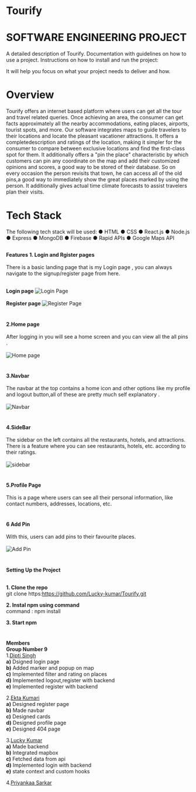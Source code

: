 # Tourify
# SOFTWARE ENGINEERING PROJECT
A detailed description of Tourify.
Documentation with guidelines on how to use a project. 
Instructions on how to install and run the project:

It will help you focus on what your project needs to deliver and how.

# Overview
Tourify offers an internet based platform where users can get all the tour and travel related queries. Once achieving an area, the consumer can get facts approximately all the nearby accommodations, eating places, airports, tourist spots, and more. Our software integrates maps to guide travelers to their locations and locate the pleasant vacationer attractions. It offers a completedescription and ratings of the location, making it simpler for the consumer to compare between exclusive locations and find the first-class spot for them. It additionally offers a "pin the place" characteristic by which customers can pin any coordinate on the map and add their customized opinions and scores, a good way to be stored of their database. So on every occasion the person revisits that town, he can access all of the old pins,a good way to immediately show the great places marked by using the person. It additionally gives actual time climate forecasts to assist travelers plan their visits.


# Tech Stack 
The following tech stack will be used:
● HTML
● CSS
● React.js
● Node.js
● Express
● MongoDB
● Firebase
● Rapid APIs
● Google Maps API

##
**Features** 
**1. Login and Rgister pages**<br><br>
There is a basic landing page that is my Login page , you can always navigate to the signup/register page from here.<br><br>

**Login page**
![Login Page](https://user-images.githubusercontent.com/82212464/201488711-ac334100-8be3-4434-b2d9-979a27e242d8.jpeg) <br><br>
**Register page**
![Register Page](https://user-images.githubusercontent.com/82212464/201488788-00e129cf-c46d-4438-90c4-eb6a8025e224.jpeg)

#
**2.Home page** <br><br>
After logging in you will see a home screen and you can view all the all pins .<br><br>
![Home page](https://user-images.githubusercontent.com/78373491/201491488-71242c50-2603-4224-b211-7a323b61ddb9.png)

#
**3.Navbar** <br><br>
The navbar at the top contains a home icon and other options like  my profile and logout button,all of these are pretty much self explanatory .<br><br>
![Navbar](https://user-images.githubusercontent.com/82212464/201488895-734f20fa-4cae-40d5-a471-e924d5458e41.jpeg)

#
**4.SideBar** <br><br>
The sidebar on the left contains all the restaurants, hotels, and attractions. There is a feature where you can see restaurants, hotels, etc. according to their ratings.<br><br>
![sidebar](https://user-images.githubusercontent.com/82212464/201488927-f4b5b1ae-9726-4e0e-9196-920fa9b2f031.jpeg)


#
**5.Profile Page** <br><br>
This is a page where users can see all their personal information, like contact numbers, addresses, locations, etc.

#
**6 Add Pin** <br><br>
With this, users can add pins to their favourite places.<br><br>
![Add Pin](https://user-images.githubusercontent.com/82212464/201489074-e91bebf6-6365-4bd8-be8f-7a0eaea0f5e8.jpeg)

#
**Setting Up the Project**<br><br>

**1. Clone the repo**<br>
git clone https:https://github.com/Lucky-kumar/Tourify.git <br>

**2. Instal npm using command**<br>
command : npm install <br>

**3. Start npm**<br>

#
**Members**<br>
**Group Number 9**<br>
1.[Dipti Singh](2020IMT-029)<br> 
**a)** Dsigned login page<br>
**b)** Added marker and popup on map<br>
**c)** Implemented filter and rating on places<br>
**d)** Implemented logout,register with backend<br>
**e)** Implemented register with backend<br>

2.[Ekta Kumari](2020IMT-032)<br>
**a)** Designed register page<br>
**b)** Made navbar<br>
**c)** Designed cards<br>
**d)** Designed profile page<br>
**e)** Designed 404 page<br>

3.[Lucky Kumar](2020IMT-051)<br>
**a)** Made backend<br>
**b)** Integrated mapbox <br>
**c)** Fetched data from api<br>
**d)** Implemented login with backend<br>
**e)** state context and custom hooks<br>

4.[Priyankaa Sarkar](2020IMT-075)<br>





